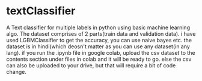# textClassifier
A Text classifier for multiple labels in python using basic machine learning algo.
The dataset comprises of 2 parts(train data and validation data).
i have used LGBMClassifier to get the accuracy, you can use naive bayes etc.
the dataset is in hindi(which deosn't matter as you can use any dataset(in any lang).
if you run the .ipynb file in google colab, upload the csv dataset to the contents section under files in colab and it will be ready to go. 
else the csv can also be uploaded to your drive, but that will require a bit of code change.
